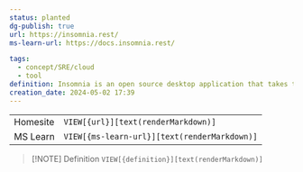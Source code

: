 ```yaml
---
status: planted
dg-publish: true
url: https://insomnia.rest/
ms-learn-url: https://docs.insomnia.rest/

tags:
  - concept/SRE/cloud
  - tool
definition: Insomnia is an open source desktop application that takes the pain out of interacting with and designing, debugging, and testing APIs. Insomnia combines an easy-to-use interface with advanced functionality like authentication helpers, code generation, and environment variables.
creation_date: 2024-05-02 17:39
---
```



|          |                                              |
| -------- | -------------------------------------------- |
| Homesite | `VIEW[{url}][text(renderMarkdown)]`          |
| MS Learn | `VIEW[{ms-learn-url}][text(renderMarkdown)]` |

> [!NOTE] Definition
> `VIEW[{definition}][text(renderMarkdown)]`

